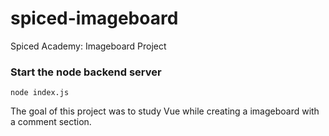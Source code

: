 # spiced-imageboard
Spiced Academy: Imageboard Project

### Start the node backend server
```
node index.js
```


The goal of this project was to study Vue while creating a imageboard with a comment section.
